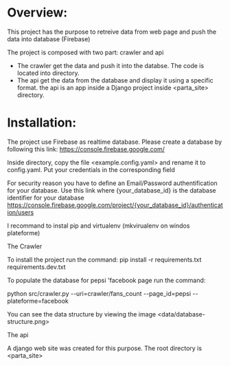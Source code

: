 Overview:
======================================
This project has the purpose to retreive data from web page and push the data into database (Firebase)

The project is composed with two part: crawler and api
- The crawler get the data and push it into the databse. The code is located into <src> directory.
- The api get the data from the database and display it using a specific format. the api is an app inside a Django project inside <parta_site> directory.

Installation:
======================================
The project use Firebase as realtime database. Please create a database by following this link:
https://console.firebase.google.com/

Inside <config> directory, copy the file <example.config.yaml> and rename it to config.yaml. Put your credentials in the corresponding field

For security reason you have to define an Email/Password authentification for your database. Use this link where {your_database_id} is the database identifier for your database
https://console.firebase.google.com/project/{your_database_id}/authentication/users

I recommand to instal pip and virtualenv (mkvirualenv on windos plateforme)

The Crawler 

To install the project run the command:
pip install -r requirements.txt requirements.dev.txt

To populate the database for pepsi 'facebook page run the command:

python src/crawler.py --uri=crawler/fans_count --page_id=pepsi --plateforme=facebook

You can see the data structure by viewing the image <data/database-structure.png> 

The api

A django web site was created for this purpose. The root directory is <parta_site>
